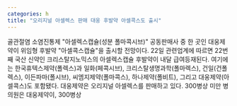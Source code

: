 ```yaml
---
categories: h
title: "오리지널 아셀렉스 판매 대웅 후발약 아셀콕스도 출시"
---
```

골관절염 소염진통제 "아셀렉스캡슐(성분 폴마콕시브)" 공동판매사 중 한 곳인 대웅제약이 위임형 후발약 "아셀콕스캡슐"을 출시할 전망이다. 22일 관련업계에 따르면 22번째 국산 신약인 크리스탈지노믹스의 아셀렉스캡슐 후발약이 내달 급여등재된다. 여기에는 한국휴텍스제약(폴렉스)과 일화(페콕시브), 크리스탈생명과학(폴마렉스), 건일(건폴렉스), 이든파마(폴시브), 씨엠지제약(폴마콕스), 하나제약(폴비트), 그리고 대웅제약(아셀콕스)도 포함됐다. 대웅제약은 오리지널 아셀렉스를 판매하고 있다. 300병상 미만 병의원은 대웅제약이, 300병상